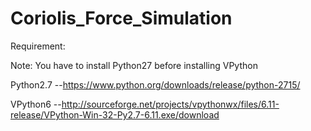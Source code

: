 # Coriolis_Force_Simulation

Requirement:

Note:
You have to install Python27 before installing VPython

Python2.7
--https://www.python.org/downloads/release/python-2715/

VPython6
--http://sourceforge.net/projects/vpythonwx/files/6.11-release/VPython-Win-32-Py2.7-6.11.exe/download
